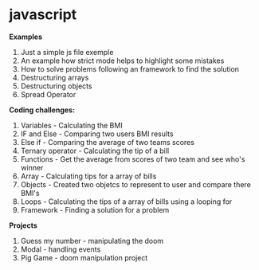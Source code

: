 # javascript

**Examples**

1. Just a simple js file exemple
2. An example how strict mode helps to highlight some mistakes
3. How to solve problems following an framework to find the solution
4. Destructuring arrays
5. Destructuring objects
6. Spread Operator

**Coding challenges:**

1. Variables - Calculating the BMI
2. IF and Else - Comparing two users BMI results
3. Else if - Comparing the average of two teams scores
4. Ternary operator - Calculating the tip of a bill
5. Functions - Get the average from scores of two team and see who's winner
6. Array - Calculating tips for a array of bills
7. Objects - Created two objetcs to represent to user and compare there BMI's
8. Loops - Calculating the tips of a array of bills using a looping for
9. Framework - Finding a solution for a problem

**Projects**

1. Guess my number - manipulating the doom
2. Modal - handling events
3. Pig Game - doom manipulation project
